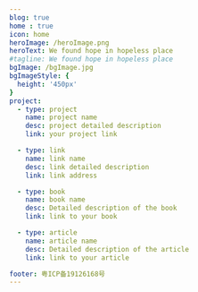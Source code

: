 ```yaml
---
blog: true
home : true
icon: home
heroImage: /heroImage.png
heroText: We found hope in hopeless place
#tagline: We found hope in hopeless place
bgImage: /bgImage.jpg
bgImageStyle: {
  height: '450px'
}
project:
  - type: project
    name: project name
    desc: project detailed description
    link: your project link

  - type: link
    name: link name
    desc: link detailed description
    link: link address

  - type: book
    name: book name
    desc: Detailed description of the book
    link: link to your book

  - type: article
    name: article name
    desc: Detailed description of the article
    link: link to your article

footer: 粤ICP备19126168号
---
```


